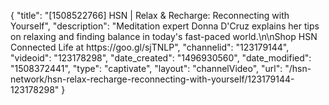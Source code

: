 {
    "title": "[1508522766] HSN | Relax & Recharge: Reconnecting with Yourself",
    "description": "Meditation expert Donna D'Cruz explains her tips on relaxing and finding balance in today's fast-paced world.\n\nShop HSN Connected Life at https:\/\/goo.gl\/sjTNLP",
    "channelid": "123179144",
    "videoid": "123178298",
    "date_created": "1496930560",
    "date_modified": "1508372441",
    "type": "captivate",
    "layout": "channelVideo",
    "url": "\/hsn-network\/hsn-relax-recharge-reconnecting-with-yourself\/123179144-123178298"
}